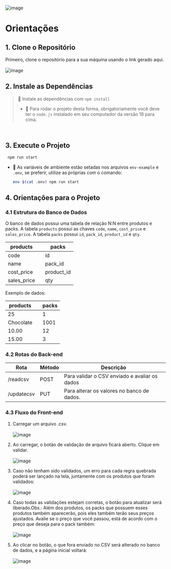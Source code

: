 ![image](https://github.com/henriqueAvner/shopper-test/assets/133919307/fee30b29-4e25-452d-9cdd-ff3263f997c2)
# Orientações

## 1. Clone o Repositório

Primeiro, clone o repositório para a sua máquina usando o link gerado aqui.
<br/><br/>
![image](https://github.com/henriqueAvner/shopper-test/assets/133919307/65ae7ccd-ddf1-4f69-ba97-9354c61de864)


## 2. Instale as Dependências


  > :pushpin: Instale as dependências com `npm install`
> - :pushpin: Para rodar o projeto desta forma, obrigatoriamente você deve ter o `node.js` instalado em seu computador da versão 18 para cima.
  
  
  
  <br/>


## 3. Execute o Projeto

```bash
 npm run start
```
- :pushpin: As variáveis de ambiente estão setadas nos arquivos `env-example` e `.env`, se preferir, utilize as próprias com o comando:

     ```bash
    env $(cat .env) npm run start
    ```



## 4. Orientações para o Projeto

### 4.1 Estrutura do Banco de Dados

O banco de dados possui uma tabela de relação N:N entre produtos e packs. A tabela `products` possui as chaves `code`, `name`, `cost_price` e `sales_price`. A tabela `packs` possui `id`, `pack_id`, `product_id` e `qty`.

| products | | packs |
|----------|-|--------|
| code     | | id     |
| name     | | pack_id|
| cost_price | | product_id |
| sales_price | | qty |

Exemplo de dados:

| products | | packs |
|----------|-|--------|
| 25       | | 1      |
| Chocolate| | 1001   |
| 10.00    | | 12     |
| 15.00    | | 3      |


### 4.2 Rotas do Back-end

| Rota    | Método | Descrição                                 |
|---------|--------|--------------------------------------------|
| /readcsv | POST   | Para validar o CSV enviado e avaliar os dados               |
| /updatecsv  | PUT    | Para alterar os valores no banco de dados. |

### 4.3 Fluxo do Front-end

1. Carregar um arquivo .csv.<br/><br/>
![image](https://github.com/henriqueAvner/shopper-test/assets/133919307/10575bb8-83f7-4b38-aa24-d28f8da62428)


3. Ao carregar, o botão de validação de arquivo ficará aberto. Clique em validar.<br/><br/>
![image](https://github.com/henriqueAvner/shopper-test/assets/133919307/d647aa31-e62e-43d7-bde7-4cc8190d99ed)


5. Caso não tenham sido validados, um erro para cada regra quebrada poderá ser lançado na tela, juntamente com os produtos que foram validados:<br/><br/>
![image](https://github.com/henriqueAvner/shopper-test/assets/133919307/eaa10afe-9680-4480-9869-32188609ec80)

8. Caso todas as validações estejam corretas, o botão para atualizar será liberado.Obs.: Além dos produtos, os packs que possuem esses produtos também aparecerão, pois eles também terão seus preços ajustados. Avalie se o preço que você passou, está de acordo com o preço que deseja para o pack também:<br/><br/>
   ![image](https://github.com/henriqueAvner/shopper-test/assets/133919307/480c5782-307f-4e4e-a710-3a91fef70759)

10. Ao clicar no botão, o que fora enviado no CSV será alterado no banco de dados, e a página inicial voltará:<br/><br/>
    ![image](https://github.com/henriqueAvner/shopper-test/assets/133919307/d1082809-08c8-40f3-95ec-6c3ac6d66238)





